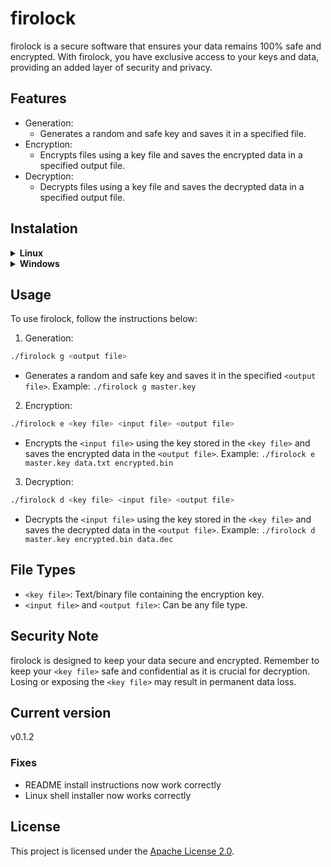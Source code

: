 # firolock

firolock is a secure software that ensures your data remains 100% safe and encrypted. With firolock, you have exclusive access to your keys and data, providing an added layer of security and privacy.

## Features

* Generation:
  * Generates a random and safe key and saves it in a specified file.
* Encryption:
  * Encrypts files using a key file and saves the encrypted data in a specified output file.
* Decryption:
  * Decrypts files using a key file and saves the decrypted data in a specified output file.

## Instalation

<details><summary><b>Linux</b></summary>

<details open><summary><i>Installation with firolock installer</i></summary><br>
On linux firolock can be installed with its <a href="https://github.com/Ctrl-AltElite/firolock/releases/download/v0.1.2/firolock_0.1.2-1_amd64.deb">installer</a>
</details>

<details><summary><i>Installation with firolock shell installer</i></summary><br>
NOTE: These commands require super-user (sudo) permissions

1. Open a terminal and type the following commands in the terminal
2. Install curl (usually comes pre-installed)

```bash
sudo apt-get install curl
```

3. Run firolock installer

```bash
curl https://github.com/Ctrl-AltElite/firolock/blob/master/installers/linux.sh | sudo sh
```

</details>

<details><summary><i>Compiling from source</i></summary><br>

1. Open a terminal and type the following commands in the terminal

```bash
# IMPORTANT: make sure you have git, make, g++ and libssl-dev installed
# if not you can install them with the following command
# sudo apt install g++ libssl-dev make git

git clone https://github.com/Ctrl-AltElite/firolock.git
cd firolock
make
sudo make install

# If you want to unsintsall firolock you can run the following command
# sudo make uninstall
```

</details>
</details>

<details><summary><b>Windows</b></summary>
<details open><summary><i>Installation with firolock installer</i></summary><br>
On windows firolock can be installed with its <a href="https://github.com/Ctrl-AltElite/firolock/releases/download/v0.1.2/firolock_0.1.2-1_amd64.exe">installer</a>
</details>
</details>

## Usage

To use firolock, follow the instructions below:

1. Generation:

```bash
./firolock g <output file>
```

* Generates a random and safe key and saves it in the specified `<output file>`. Example: `./firolock g master.key`

2. Encryption:

```bash
./firolock e <key file> <input file> <output file>
```

* Encrypts the `<input file>` using the key stored in the `<key file>` and saves the encrypted data in the `<output file>`. Example: `./firolock e master.key data.txt encrypted.bin`

3. Decryption:

```bash
./firolock d <key file> <input file> <output file>
```

* Decrypts the `<input file>` using the key stored in the `<key file>` and saves the decrypted data in the `<output file>`. Example: `./firolock d master.key encrypted.bin data.dec`

## File Types

* `<key file>`: Text/binary file containing the encryption key.
* `<input file>` and `<output file>`: Can be any file type.

## Security Note

firolock is designed to keep your data secure and encrypted. Remember to keep your `<key file>` safe and confidential as it is crucial for decryption. Losing or exposing the `<key file>` may result in permanent data loss.

## Current version

v0.1.2

### Fixes

* README install instructions now work correctly
* Linux shell installer now works correctly

## License

This project is licensed under the [Apache License 2.0](https://www.apache.org/licenses/LICENSE-2.0).
